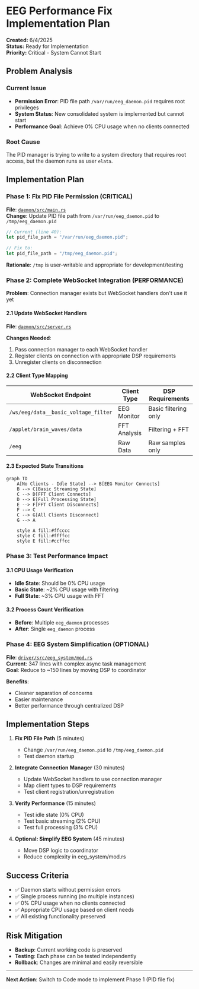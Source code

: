 # EEG Performance Fix Implementation Plan

**Created:** 6/4/2025  
**Status:** Ready for Implementation  
**Priority:** Critical - System Cannot Start  

## Problem Analysis

### Current Issue
- **Permission Error**: PID file path `/var/run/eeg_daemon.pid` requires root privileges
- **System Status**: New consolidated system is implemented but cannot start
- **Performance Goal**: Achieve 0% CPU usage when no clients connected

### Root Cause
The PID manager is trying to write to a system directory that requires root access, but the daemon runs as user `elata`.

## Implementation Plan

### Phase 1: Fix PID File Permission (CRITICAL)

**File**: [`daemon/src/main.rs`](../daemon/src/main.rs:40)  
**Change**: Update PID file path from `/var/run/eeg_daemon.pid` to `/tmp/eeg_daemon.pid`

```rust
// Current (line 40):
let pid_file_path = "/var/run/eeg_daemon.pid";

// Fix to:
let pid_file_path = "/tmp/eeg_daemon.pid";
```

**Rationale**: `/tmp` is user-writable and appropriate for development/testing

### Phase 2: Complete WebSocket Integration (PERFORMANCE)

**Problem**: Connection manager exists but WebSocket handlers don't use it yet

#### 2.1 Update WebSocket Handlers
**File**: [`daemon/src/server.rs`](../daemon/src/server.rs)

**Changes Needed**:
1. Pass connection manager to each WebSocket handler
2. Register clients on connection with appropriate DSP requirements
3. Unregister clients on disconnection

#### 2.2 Client Type Mapping
| WebSocket Endpoint | Client Type | DSP Requirements |
|-------------------|-------------|------------------|
| `/ws/eeg/data__basic_voltage_filter` | EEG Monitor | Basic filtering only |
| `/applet/brain_waves/data` | FFT Analysis | Filtering + FFT |
| `/eeg` | Raw Data | Raw samples only |

#### 2.3 Expected State Transitions
```mermaid
graph TD
    A[No Clients - Idle State] --> B[EEG Monitor Connects]
    B --> C[Basic Streaming State]
    C --> D[FFT Client Connects]
    D --> E[Full Processing State]
    E --> F[FFT Client Disconnects]
    F --> C
    C --> G[All Clients Disconnect]
    G --> A
    
    style A fill:#ffcccc
    style C fill:#ffffcc
    style E fill:#ccffcc
```

### Phase 3: Test Performance Impact

#### 3.1 CPU Usage Verification
- **Idle State**: Should be 0% CPU usage
- **Basic State**: ~2% CPU usage with filtering
- **Full State**: ~3% CPU usage with FFT

#### 3.2 Process Count Verification
- **Before**: Multiple `eeg_daemon` processes
- **After**: Single `eeg_daemon` process

### Phase 4: EEG System Simplification (OPTIONAL)

**File**: [`driver/src/eeg_system/mod.rs`](../driver/src/eeg_system/mod.rs)  
**Current**: 347 lines with complex async task management  
**Goal**: Reduce to ~150 lines by moving DSP to coordinator  

**Benefits**:
- Cleaner separation of concerns
- Easier maintenance
- Better performance through centralized DSP

## Implementation Steps

1. **Fix PID File Path** (5 minutes)
   - Change `/var/run/eeg_daemon.pid` to `/tmp/eeg_daemon.pid`
   - Test daemon startup

2. **Integrate Connection Manager** (30 minutes)
   - Update WebSocket handlers to use connection manager
   - Map client types to DSP requirements
   - Test client registration/unregistration

3. **Verify Performance** (15 minutes)
   - Test idle state (0% CPU)
   - Test basic streaming (2% CPU)
   - Test full processing (3% CPU)

4. **Optional: Simplify EEG System** (45 minutes)
   - Move DSP logic to coordinator
   - Reduce complexity in eeg_system/mod.rs

## Success Criteria

- ✅ Daemon starts without permission errors
- ✅ Single process running (no multiple instances)
- ✅ 0% CPU usage when no clients connected
- ✅ Appropriate CPU usage based on client needs
- ✅ All existing functionality preserved

## Risk Mitigation

- **Backup**: Current working code is preserved
- **Testing**: Each phase can be tested independently
- **Rollback**: Changes are minimal and easily reversible

---

**Next Action**: Switch to Code mode to implement Phase 1 (PID file fix)
